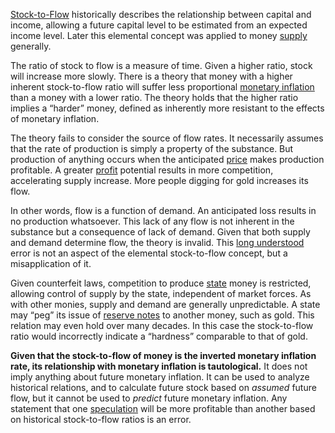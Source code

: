 [Stock-to-Flow](https://en.m.wikipedia.org/wiki/Stock_and_flow) historically describes the relationship between capital and income, allowing a future capital level to be estimated from an expected income level. Later this elemental concept was applied to money [supply](Glossary#supply) generally.

The ratio of stock to flow is a measure of time. Given a higher ratio, stock will increase more slowly. There is a theory that money with a higher inherent stock-to-flow ratio will suffer less proportional [monetary inflation](https://en.m.wikipedia.org/wiki/Monetary_inflation) than a money with a lower ratio. The theory holds that the higher ratio implies a “harder” money, defined as inherently more resistant to the effects of monetary inflation.

The theory fails to consider the source of flow rates. It necessarily assumes that the rate of production is simply a property of the substance. But production of anything occurs when the anticipated [price](Glossary#price) makes production profitable. A greater [profit](Glossary#profit) potential results in more competition, accelerating supply increase. More people digging for gold increases its flow.

In other words, flow is a function of demand. An anticipated loss results in no production whatsoever. This lack of any flow is not inherent in the substance but a consequence of lack of demand. Given that both supply and demand determine flow, the theory is invalid. This [long understood](https://mises.org/library/theory-money-and-credit/html/ppp/1234) error is not an aspect of the elemental stock-to-flow concept, but a misapplication of it.

Given counterfeit laws, competition to produce [state](Glossary#state) money is restricted, allowing control of supply by the state, independent of market forces. As with other monies, supply and demand are generally unpredictable. A state may “peg” its issue of [reserve notes](Reservation-Principle) to another money, such as gold. This relation may even hold over many decades. In this case the stock-to-flow ratio would incorrectly indicate a “hardness” comparable to that of gold.

**Given that the stock-to-flow of money is the inverted monetary inflation rate, its relationship with monetary inflation is tautological.** It does not imply anything about future monetary inflation. It can be used to analyze historical relations, and to calculate future stock based on *assumed* future flow, but it cannot be used to *predict* future monetary inflation. Any statement that one [speculation](Glossary#speculate) will be more profitable than another based on historical stock-to-flow ratios is an error.